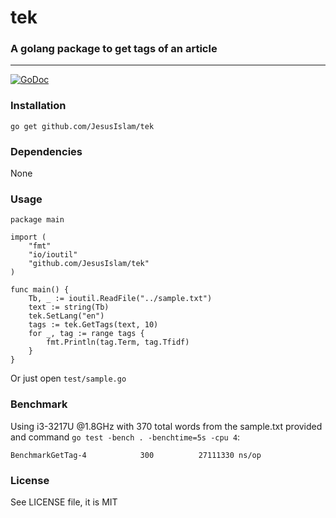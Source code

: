 # tek
### A golang package to get tags of an article
----------------------------------------------
[![GoDoc](https://godoc.org/github.com/JesusIslam/tek?status.svg)](https://godoc.org/github.com/JesusIslam/tek)

### Installation
`go get github.com/JesusIslam/tek`

### Dependencies
None

### Usage
```
package main

import (
	"fmt"
	"io/ioutil"
	"github.com/JesusIslam/tek"
)

func main() {
	Tb, _ := ioutil.ReadFile("../sample.txt")
	text := string(Tb)
	tek.SetLang("en")
	tags := tek.GetTags(text, 10)
	for _, tag := range tags {
		fmt.Println(tag.Term, tag.Tfidf)
	}
}
```

Or just open `test/sample.go`

### Benchmark
Using i3-3217U @1.8GHz with 370 total words from the sample.txt provided and command `go test -bench . -benchtime=5s -cpu 4`:
```
BenchmarkGetTag-4            300          27111330 ns/op
```

### License
See LICENSE file, it is MIT